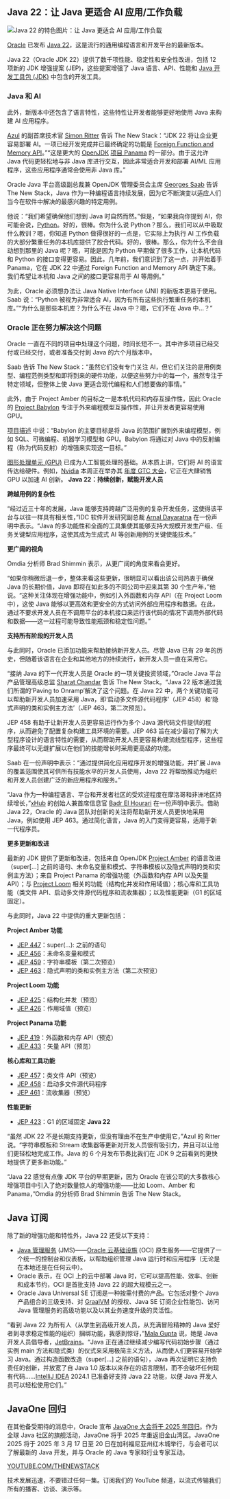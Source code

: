 ## Java 22：让 Java 更适合 AI 应用/工作负载

![Java 22 的特色图片：让 Java 更适合 AI 应用/工作负载](https://cdn.thenewstack.io/media/2024/03/d5240aff-java-horz-clr-1-1024x672-copy.png)

[Oracle](https://developer.oracle.com/?utm_content=inline-mention) 已发布 [Java 22](https://www.oracle.com/java/)，这是流行的通用编程语言和开发平台的最新版本。

Java 22（Oracle JDK 22）提供了数千项性能、稳定性和安全性改进，包括 12 项新的 JDK 增强提案 (JEP)，这些提案增强了 Java 语言、API、性能和 [Java 开发工具包 (JDK)](https://thenewstack.io/oracle-sets-foundation-for-the-languages-future-in-java-19/) 中包含的开发工具。

### Java 和 AI

此外，新版本中还包含了语言特性，这些特性让开发者能够更好地使用 Java 来构建 AI 应用程序。

[Azul](https://www.azul.com/) 的副首席技术官 [Simon Ritter](https://www.linkedin.com/in/siritter/?originalSubdomain=uk) 告诉 The New Stack：“JDK 22 将让企业更容易部署 AI。一项已经开发完成并已最终确定的功能是 [Foreign Function and Memory API](https://docs.oracle.com/en/java/javase/20/core/foreign-function-and-memory-api.html#GUID-FBE990DA-C356-46E8-9109-C75567849BA8)。”“这是更大的 [OpenJDK](https://thenewstack.io/your-guide-to-navigating-openjdk-in-2023/) [项目 Panama](https://openjdk.org/projects/panama/) 的一部分。由于这允许 Java 代码更轻松地与非 Java 库进行交互，因此非常适合开发和部署 AI/ML 应用程序，这些应用程序通常会使用非 Java 库。”

Oracle Java 平台高级副总裁兼 OpenJDK 管理委员会主席 [Georges Saab](https://www.linkedin.com/in/georgessaab/) 告诉 The New Stack，Java 作为一种编程语言持续发展，因为它不断演变以适应人们当今在软件中解决的最感兴趣的特定用例。

他说：“我们希望确保他们想到 Java 时自然而然。”但是，“如果我向你提到 AI，你可能会说，[Python](https://thenewstack.io/what-is-python/)。好的，很棒。你为什么说 Python？那么，我们可以从中吸取什么教训？嗯，你知道 Python 做得很好的一点是，它实际上为执行 AI 工作负载的大部分繁重任务的本机库提供了胶合代码。好的，很棒。那么，你为什么不会自动想到那里的 Java 呢？嗯，可能是因为 Python 早期做了很多工作，让本机代码和 Python 的接口变得更容易。因此，几年前，我们意识到了这一点，并开始着手 Panama，它在 JDK 22 中通过 Foreign Function and Memory API 确定下来。我们希望让本机和 Java 之间的接口更容易用于 AI 等用例。”

为此，Oracle 必须想办法让 Java Native Interface (JNI) 的新版本更易于使用。Saab 说：“Python 被视为非常适合 AI，因为有所有这些执行繁重任务的本机库。”“为什么是那些本机库？为什么不在 Java 中？嗯，它们不在 Java 中…？”

### Oracle 正在努力解决这个问题

Oracle 一直在不同的项目中处理这个问题，时间长短不一。其中许多项目已经交付或已经交付，或者准备交付到 Java 的六个月版本中。

Saab 告诉 The New Stack：“虽然它们没有专门关注 AI，但它们关注的是用例类型、编程范例类型和即将到来的硬件功能，以便这些努力中的每一个，虽然专注于特定领域，但整体上使 Java 更适合现代编程和人们想要做的事情。”

此外，由于 Project Amber 的目标之一是本机代码和内存互操作性，因此 Oracle 的 [Project Babylon](https://inside.java/tag/babylon) 专注于外来编程模型互操作性，并让开发者更容易使用 GPU。

[项目描述](https://openjdk.org/projects/babylon/) 中说：“Babylon 的主要目标是将 Java 的范围扩展到外来编程模型，例如 SQL、可微编程、机器学习模型和 GPU。Babylon 将通过对 Java 中的反射编程（称为代码反射）的增强来实现这一目标。”

[图形处理单元 (GPU)](https://thenewstack.io/free-gpus-and-ai-chips-are-available-to-run-ai/) 已成为人工智能处理的基础。从本质上讲，它们将 AI 的语言传达给硬件。例如，[Nvidia](https://thenewstack.io/nvidia-gpu-dominance-at-a-crossroads/) 本周正在举办其 [年度 GTC 大会](https://thenewstack.io/nvidia-gtc-hyperscaler-happiness-and-enterprise-indigestion/)，它正在大肆销售 GPU 以加速 AI 创新。
**Java 22：持续创新，赋能开发人员**

**跨越用例的复杂性**

“经过近三十年的发展，Java 能够支持跨越广泛用例的复杂开发任务，这使得该平台与以往一样具有相关性，”IDC 软件开发研究副总裁 [Arnal Dayaratna](https://www.linkedin.com/in/cloudcomputingtoday/) 在一份声明中表示。“Java 的多功能性和全面的工具集使其能够支持大规模开发生产级、任务关键型应用程序，这使其成为生成式 AI 等创新用例的关键使能技术。”

**更广阔的视角**

Omdia 分析师 Brad Shimmin 表示，从更广阔的角度来看会更好。

“如果你稍微后退一步，整体来看这些更新，很明显可以看出该公司热衷于确保 Java 的长期价值，Java 即将在如此多的不同公司中迎来其第 30 个生产年，”他说。“这种关注体现在增强功能中，例如引入外函数和内存 API（在 Project Loom 中），这使 Java 能够以更高效和更安全的方式访问外部应用程序和数据。在此，通过不要求开发人员在不调用平台的本机接口来运行该代码的情况下调用外部代码和数据——这一过程可能导致性能瓶颈和稳定性问题。”

**支持所有阶段的开发人员**

与此同时，Oracle 已添加功能来帮助接纳新开发人员。尽管 Java 已有 29 年的历史，但随着该语言在企业和其他地方的持续流行，新开发人员一直在采用它。

“接纳 Java 的下一代开发人员是 Oracle 的一项关键投资领域，”Oracle Java 平台产品管理高级总监 [Sharat Chandar](https://www.linkedin.com/in/sharatchander/) 告诉 The New Stack。“Java 22 版本通过我们所谓的‘Paving to Onramp’解决了这个问题。在 Java 22 中，两个关键功能可以帮助新开发人员加速采用 Java，即‘启动多文件源代码程序’（JEP 458）和‘隐式声明的类和实例主方法’（JEP 463，第二次预览）。

JEP 458 有助于让新开发人员更容易运行作为多个 Java 源代码文件提供的程序，从而避免了配置复杂构建工具环境的需要。JEP 463 旨在减少最初了解为大型程序设计的语言特性的需要，从而帮助开发人员更容易构建流线型程序，这些程序最终可以无缝扩展以在他们的技能增长时采用更高级的功能。

Saab 在一份声明中表示：“通过提供简化应用程序开发的增强功能，并扩展 Java 的覆盖范围使其可供所有技能水平的开发人员使用，Java 22 将帮助推动为组织和开发人员创建广泛的新应用程序和服务。”

“Java 作为一种编程语言、平台和开发者社区的受欢迎程度在摩洛哥和非洲地区持续增长，”[xHub](https://life.x-hub.io/) 的创始人兼首席信息官 [Badr El Hourari](https://www.linkedin.com/in/badrelhouari/?originalSubdomain=ma) 在一份声明中表示。借助 Java 22，Oracle 的 Java 团队对创新的关注将帮助新开发人员更快地采用 Java，例如使用 JEP 463。通过简化语言，Java 的入门变得更容易，适用于新一代程序员。

**更多更新和改进**

最新的 JDK 提供了更新和改进，包括来自 OpenJDK [Project Amber](https://openjdk.org/projects/amber/) 的语言改进（super[…] 之前的语句、未命名变量和模式、字符串模板以及隐式声明的类和实例主方法）；来自 Project Panama 的增强功能（外函数和内存 API 以及矢量 API）；与 [Project Loom](https://cr.openjdk.org/~rpressler/loom/Loom-Proposal.html) 相关的功能（结构化并发和作用域值）；核心库和工具功能（类文件 API、启动多文件源代码程序和流收集器）；以及性能更新（G1 的区域固定）。

与此同时，Java 22 中提供的重大更新包括：

**Project Amber 功能**
* [JEP 447](https://openjdk.org/jeps/447)：super(…): 之前的语句
* [JEP 456](https://openjdk.org/jeps/456)：未命名变量和模式
* [JEP 459](https://openjdk.org/jeps/459)：字符串模板（第二次预览）
* [JEP 463](https://openjdk.org/jeps/463)：隐式声明的类和实例主方法（第二次预览）

**Project Loom 功能**
* [JEP 425](https://openjdk.org/jeps/425)：结构化并发（预览）
* [JEP 426](https://openjdk.org/jeps/426)：作用域值（预览）

**Project Panama 功能**
* [JEP 419](https://openjdk.org/jeps/419)：外函数和内存 API（预览）
* [JEP 433](https://openjdk.org/jeps/433)：矢量 API（预览）

**核心库和工具功能**
* [JEP 457](https://openjdk.org/jeps/457)：类文件 API（预览）
* [JEP 458](https://openjdk.org/jeps/458)：启动多文件源代码程序
* [JEP 461](https://openjdk.org/jeps/461)：流收集器（预览）

**性能更新**
* [JEP 423](https://openjdk.org/jeps/423)：G1 的区域固定
**Java 22**

“虽然 JDK 22 不是长期支持更新，但没有理由不在生产中使用它，”Azul 的 Ritter 说。“字符串模板和 Stream 收集器等更新对开发人员很有吸引力，并且可以让他们更轻松地完成工作。Java 的 6 个月发布节奏比我们在 JDK 9 之前看到的更快地提供了更多新功能。”

“Java 22 感觉有点像 JDK 平台的早期更新，因为 Oracle 在该公司的大多数核心增强项目中引入了绝对数量惊人的增强功能——比如 Loom、Amber 和 Panama，”Omdia 的分析师 Brad Shimmin 告诉 The New Stack。

## Java 订阅

除了新的增强功能和特性外，Java 22 还受以下支持：

- [Java 管理服务](https://docs.oracle.com/en-us/iaas/jms/index.html) (JMS)——[Oracle 云基础设施](https://www.oracle.com/cloud) (OCI) 原生服务——它提供了一个统一的控制台和仪表板，以帮助组织管理 Java 运行时和应用程序（无论是在本地还是在任何云中）。
- Oracle 表示，在 OCI 上的云中部署 Java 时，它可以提高性能、效率、创新和成本节约，OCI 是首批支持 Java 22 的超大规模云之一。
- Oracle Java Universal SE 订阅是一种按需付费的产品。它包括对整个 Java 产品组合的三级支持、对 [GraalVM](https://www.graalvm.org/) 的授权、Java SE 订阅企业性能包、访问 Java 管理服务的高级功能以及以其业务速度升级的灵活性。

“看到 Java 22 为所有人（从学生到高级开发人员，从充满冒险精神的 Java 爱好者到寻求稳定性能的组织）捆绑功能，我感到惊讶，”[Mala Gupta](https://www.linkedin.com/in/malagupta/?originalSubdomain=in) 说，她是 Java 开发人员倡导者，[JetBrains](https://thenewstack.io/jetbrains-developer-survey-tracks-rapid-adoption-of-ai-chatgpt/)。“Java 正在通过继续减少编写代码初始步骤（通过实例 main 方法和隐式类）的仪式来采用极简主义方法，从而使人们更容易开始学习 Java。通过构造函数改造（super[...] 之前的语句），Java 再次证明它支持负责任的创新，并放宽了自 Java 1.0 版本以来存在的语言限制，而不会破坏任何现有代码……[IntelliJ IDEA](https://www.jetbrains.com/idea/) 2024.1 已准备好支持 Java 22 功能，以便 Java 开发人员可以轻松使用它们。”

## JavaOne 回归

在其他备受期待的消息中，Oracle 宣布 [JavaOne 大会将于 2025 年回归](https://thenewstack.io/java-21-is-nigh-whither-javaone/)。作为全球 Java 社区的旗舰活动，JavaOne 将于 2025 年重返旧金山湾区。JavaOne 2025 将于 2025 年 3 月 17 日至 20 日在加利福尼亚州红木城举行，与会者可以了解最新的 Java 开发，并与 Oracle 的 Java 专家和行业专家互动。

[YOUTUBE.COM/THENEWSTACK](https://youtube.com/thenewstack?sub_confirmation=1)

技术发展迅速，不要错过任何一集。订阅我们的 YouTube 频道，以流式传输我们所有的播客、访谈、演示等。